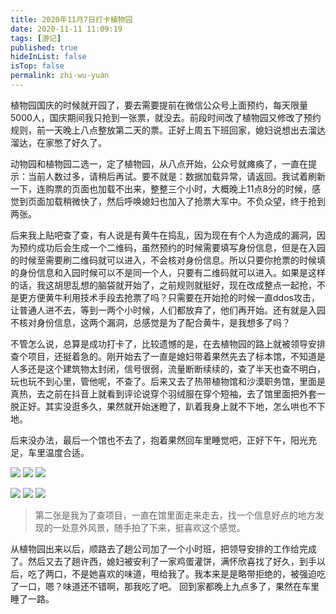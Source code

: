 ```yaml
---
title: 2020年11月7日打卡植物园
date: 2020-11-11 11:09:19
tags: [游记]
published: true
hideInList: false
isTop: false
permalink: zhi-wu-yuan
---
```

植物园国庆的时候就开园了，要去需要提前在微信公众号上面预约，每天限量5000人，国庆期间我只抢到一张票，就没去。前段时间改了植物园又修改了预约规则，前一天晚上八点整放第二天的票。正好上周五下班回家，媳妇说想出去溜达溜达，在家憋了好久了。

动物园和植物园二选一，定了植物园，从八点开始，公众号就瘫痪了，一直在提示：当前人数过多，请稍后再试。要不就是：数据加载异常，请返回。我试着刷新一下，连购票的页面也加载不出来，整整三个小时，大概晚上11点8分的时候，感觉到页面加载稍微快了，然后呼唤媳妇也加入了抢票大军中。不负众望，终于抢到两张。

后来我上贴吧查了查，有人说是有黄牛在捣乱，因为现在有个人为造成的漏洞，因为预约成功后会生成一个二维码，虽然预约的时候需要填写身份信息，但是在入园的时候至需要刷二维码就可以进入，不会核对身份信息。所以只要你抢票的时候填的身份信息和入园时候可以不是同一个人，只要有二维码就可以进入。如果是这样的话，我这胡思乱想的脑袋就开始了，之前规则就挺好，现在改成整点一起抢，不是更方便黄牛利用技术手段去抢票了吗？只需要在开始抢的时候一直ddos攻击，让普通人进不去，等到一两个小时候，人们都放弃了，他们再开始。还有就是入园不核对身份信息，这两个漏洞，总感觉是为了配合黄牛，是我想多了吗？

不管怎么说，总算是成功打卡了，比较遗憾的是，在去植物园的路上就被领导安排查个项目，还挺着急的。刚开始去了一直是媳妇带着果然先去了标本馆，不知道是人多还是这个建筑物太封闭，信号很弱，流量断断续续的，查了半天也查不明白，玩也玩不到心里，管他呢，不查了。后来又去了热带植物馆和沙漠职务馆，里面是真热，去之前在抖音上就看到评论说穿个羽绒服在穿个短袖，去了馆里面把外套一脱正好。其实没逛多久，果然就开始迷瞪了，趴着我身上就不下地，怎么哄也不下地。

后来没办法，最后一个馆也不去了，抱着果然回车里睡觉吧，正好下午，阳光充足，车里温度合适。

![](https://img.010316.xyz/usr/hugo/IMG_20201107_220715.jpg)
![](https://img.010316.xyz/usr/hugo/IMG_20201107_215134.jpg)
![](https://img.010316.xyz/usr/hugo/IMG_20201107_153036.jpg)

![](https://img.010316.xyz/usr/hugo/IMG_20201107_220342.jpg)
![](https://img.010316.xyz/usr/hugo/IMG_20201107_220237.jpg)
![](https://img.010316.xyz/usr/hugo/IMG_20201107_220601.jpg)

> 第二张是我为了查项目，一直在馆里面走来走去，找一个信息好点的地方发现的一处意外风景，随手拍了下来，挺喜欢这个感觉。

从植物园出来以后，顺路去了趟公司加了一个小时班，把领导安排的工作给完成了。然后又去了趟许西，媳妇被安利了一家鸡蛋灌饼，满怀欣喜找了好久，到手以后，吃了两口，不是她喜欢的味道，甩给我了。我本来是是略带拒绝的，被强迫吃了一口，嗯？味道还不错啊，那我吃了吧。
回到家都晚上九点多了，果然在车里睡了一路。
